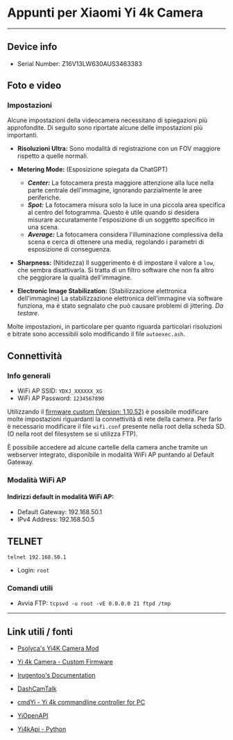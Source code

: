 # Appunti per Xiaomi Yi 4k Camera

---


## Device info

- Serial Number: Z16V13LW630AUS3463383

## Foto e video

### Impostazioni
Alcune impostazioni della videocamera necessitano di spiegazioni più approfondite. Di seguito sono riportate alcune delle impostazioni più importanti.

- **Risoluzioni Ultra:** Sono modalità di registrazione con un FOV maggiore rispetto a quelle normali.

- **Metering Mode:** (Esposizione spiegata da ChatGPT) 
  - ***Center:***  La fotocamera presta maggiore attenzione alla luce nella parte centrale dell'immagine, ignorando parzialmente le aree periferiche.
  - ***Spot:*** La fotocamera misura solo la luce in una piccola area specifica al centro del fotogramma. Questo è utile quando si desidera misurare accuratamente l'esposizione di un soggetto specifico in una scena.
  - ***Average:*** La fotocamera considera l'illuminazione complessiva della scena e cerca di ottenere una media, regolando i parametri di esposizione di conseguenza.

- **Sharpness:** (Nitidezza) Il suggerimento è di impostare il valore a `low`, che sembra disattivarla. Si tratta di un filtro software che non fa altro che peggiorare la qualità dell'immagine.

- **Electronic Image Stabilization:** (Stabilizzazione elettronica dell'immagine) La stabilizzazione elettronica dell'immagine via software funziona, ma è stato segnalato che può causare problemi di jittering. *Da testare*.

Molte impostazioni, in particolare per quanto riguarda particolari risoluzioni e bitrate sono accessibili solo modificando il file `autoexec.ash`.

## Connettività

### Info generali

- WiFi AP SSID: `YDXJ_XXXXXX_XG`
- WiFi AP Password: `1234567890`

Utilizzando il [firmware custom (Version: 1.10.52)](https://github.com/psolyca/Yi_4k_ROOTFS) è possibile modificare molte impostazioni riguardanti la connettività di rete della camera. Per farlo è necessario modificare il file `wifi.conf` presente nella root della scheda SD. (O nella root del filesystem se si utilizza FTP).

È possibile accedere ad alcune cartelle della camera anche tramite un webserver integrato, disponibile in modalità WiFi AP puntando al Default Gateway.

### Modalità WiFi AP

#### Indirizzi default in modalità WiFi AP:
- Default Gateway: 192.168.50.1
- IPv4 Address: 192.168.50.5

## TELNET
`telnet 192.168.50.1`

- Login: `root`

### Comandi utili

- Avvia FTP: `tcpsvd -u root -vE 0.0.0.0 21 ftpd /tmp`

---

## Link utili / fonti

- [Psolyca's Yi4K Camera Mod](https://psolyca.ovh/)

- [Yi 4k Camera - Custom Firmware](https://github.com/psolyca/Yi_4k_ROOTFS)

- [Irugentoo's Documentation](https://github.com/irungentoo/Xiaomi_Yi_4k_Camera)

- [DashCamTalk](https://dashcamtalk.com/forum/threads/yi-4k-z16vxxl-custom-firmware-and-more-update-20-12-20-release-1-10-52-ethernet-over-usb.35439/)

- [cmdYi - Yi 4k commandline controller for PC](https://github.com/NikolayRag/cmdYi)

- [YiOpenAPI](https://github.com/YITechnology/YIOpenAPI)

- [Yi4kApi - Python](https://github.com/NikolayRag/Yi4kAPI)


